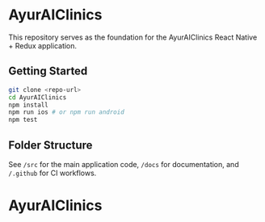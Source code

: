 # AyurAIClinics

This repository serves as the foundation for the AyurAIClinics React Native + Redux application.

## Getting Started

```bash
git clone <repo-url>
cd AyurAIClinics
npm install
npm run ios # or npm run android
npm test
```

## Folder Structure

See `/src` for the main application code, `/docs` for documentation, and `/.github` for CI workflows.
# AyurAIClinics
